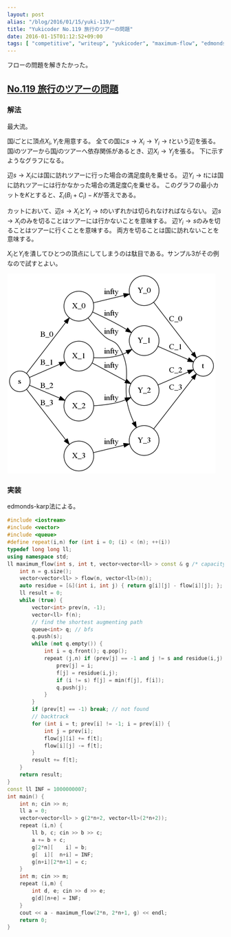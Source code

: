 ```yaml
---
layout: post
alias: "/blog/2016/01/15/yuki-119/"
title: "Yukicoder No.119 旅行のツアーの問題"
date: 2016-01-15T01:12:52+09:00
tags: [ "competitive", "writeup", "yukicoder", "maximum-flow", "edmonds-karp" ]
---
```


フローの問題を解きたかった。

## [No.119 旅行のツアーの問題](http://yukicoder.me/problems/7)

### 解法

最大流。

国$i$ごとに頂点$X_i, Y_i$を用意する。
全ての国に$s \to X_i \to Y_i \to t$という辺を張る。
国$i$のツアーから国$j$のツアーへ依存関係があるとき、辺$X_i \to Y_j$を張る。
下に示すようなグラフになる。

辺$s \to X_i$には国に訪れツアーに行った場合の満足度$B_i$を乗せる。
辺$Y_i \to t$には国に訪れツアーには行かなかった場合の満足度$C_i$を乗せる。
このグラフの最小カットを$K$とすると、$\Sigma_i (B_i + C_i) - K$が答えである。

カットにおいて、辺$s \to X_i$と$Y_i \to t$のいずれかは切られなければならない。
辺$s \to X_i$のみを切ることはツアーには行かないことを意味する。
辺$Y_i \to s$のみを切ることはツアーに行くことを意味する。
両方を切ることは国に訪れないことを意味する。

$X_i$と$Y_i$を潰してひとつの頂点にしてしまうのは駄目である。サンプル3がその例なので試すとよい。

![](/blog/2016/01/15/yuki-119/a.png)

<!--
    ```
    digraph G {
        graph [ rankdir = LR, bgcolor="#00000000" ]
        node [ shape = circle, style=filled, fillcolor="#ffffffff" ]
        s [ rank = source ]
        t [ rank = sink ]
        X_0 -&gt; X_1 [ style = invis ]
        X_1 -&gt; X_2 [ style = invis ]
        X_2 -&gt; X_3 [ style = invis ]
        { rank = same; X_0; X_1; X_2; X_3; }
        Y_0 -&gt; Y_1 [ style = invis ]
        Y_1 -&gt; Y_2 [ style = invis ]
        Y_2 -&gt; Y_3 [ style = invis ]
        { rank = same; Y_0; Y_1; Y_2; Y_3; }
        #
        s -&gt; X_0 [ label = B_0 ]
        s -&gt; X_1 [ label = B_1 ]
        s -&gt; X_2 [ label = B_2 ]
        s -&gt; X_3 [ label = B_3 ]
        X_0 -&gt; Y_0 [ label = "\infty" ]
        X_1 -&gt; Y_1 [ label = "\infty" ]
        X_2 -&gt; Y_2 [ label = "\infty" ]
        X_3 -&gt; Y_3 [ label = "\infty" ]
        Y_0 -&gt; t [ label = C_0 ]
        Y_1 -&gt; t [ label = C_1 ]
        Y_2 -&gt; t [ label = C_2 ]
        Y_3 -&gt; t [ label = C_3 ]
        X_0 -&gt; Y_1 [ label = "\infty" ]
        X_1 -&gt; Y_2 [ label = "\infty" ]
        X_0 -&gt; Y_3 [ label = "\infty" ]
    }
    ```
    -->

### 実装

edmonds-karp法による。

``` c++
#include <iostream>
#include <vector>
#include <queue>
#define repeat(i,n) for (int i = 0; (i) < (n); ++(i))
typedef long long ll;
using namespace std;
ll maximum_flow(int s, int t, vector<vector<ll> > const & g /* capacity, adjacency matrix */) { // edmonds karp, O(E^2V)
    int n = g.size();
    vector<vector<ll> > flow(n, vector<ll>(n));
    auto residue = [&](int i, int j) { return g[i][j] - flow[i][j]; };
    ll result = 0;
    while (true) {
        vector<int> prev(n, -1);
        vector<ll> f(n);
        // find the shortest augmenting path
        queue<int> q; // bfs
        q.push(s);
        while (not q.empty()) {
            int i = q.front(); q.pop();
            repeat (j,n) if (prev[j] == -1 and j != s and residue(i,j) > 0) {
                prev[j] = i;
                f[j] = residue(i,j);
                if (i != s) f[j] = min(f[j], f[i]);
                q.push(j);
            }
        }
        if (prev[t] == -1) break; // not found
        // backtrack
        for (int i = t; prev[i] != -1; i = prev[i]) {
            int j = prev[i];
            flow[j][i] += f[t];
            flow[i][j] -= f[t];
        }
        result += f[t];
    }
    return result;
}
const ll INF = 1000000007;
int main() {
    int n; cin >> n;
    ll a = 0;
    vector<vector<ll> > g(2*n+2, vector<ll>(2*n+2));
    repeat (i,n) {
        ll b, c; cin >> b >> c;
        a += b + c;
        g[2*n][    i] = b;
        g[  i][  n+i] = INF;
        g[n+i][2*n+1] = c;
    }
    int m; cin >> m;
    repeat (i,m) {
        int d, e; cin >> d >> e;
        g[d][n+e] = INF;
    }
    cout << a - maximum_flow(2*n, 2*n+1, g) << endl;
    return 0;
}
```
